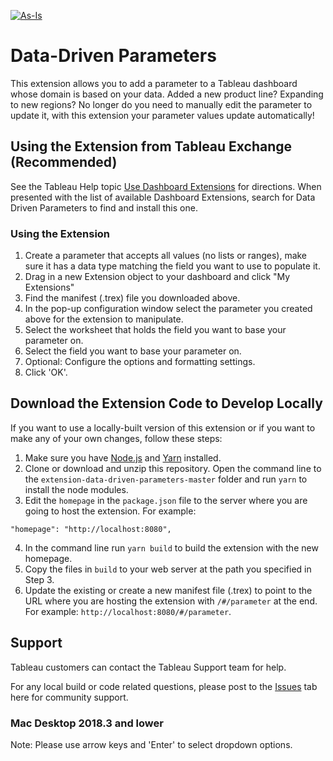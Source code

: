 [![As-Is](https://img.shields.io/badge/Support%20Level-As--Is-e8762c.svg)](https://www.tableau.com/support-levels-it-and-developer-tools)

# Data-Driven Parameters
This extension allows you to add a parameter to a Tableau dashboard whose domain is based on your data. Added a new product line? Expanding to new regions? No longer do you need to manually edit the parameter to update it, with this extension your parameter values update automatically!

## Using the Extension from Tableau Exchange (Recommended)
See the Tableau Help topic [Use Dashboard Extensions](https://help.tableau.com/current/pro/desktop/en-us/dashboard_extensions.htm) for directions. When presented with the list of available Dashboard Extensions, search for Data Driven Parameters to find and install this one.

### Using the Extension
1. Create a parameter that accepts all values (no lists or ranges), make sure it has a data type matching the field you want to use to populate it.
2. Drag in a new Extension object to your dashboard and click "My Extensions"
3. Find the manifest (.trex) file you downloaded above.
4. In the pop-up configuration window select the parameter you created above for the extension to manipulate.
5. Select the worksheet that holds the field you want to base your parameter on.
6. Select the field you want to base your parameter on.
7. Optional: Configure the options and formatting settings.
8. Click 'OK'.

## Download the Extension Code to Develop Locally
If you want to use a locally-built version of this extension or if you want to make any of your own changes, follow these steps:

1. Make sure you have [Node.js](https://nodejs.org) and [Yarn](https://yarnpkg.com) installed. 
2. Clone or download and unzip this repository. Open the command line to the `extension-data-driven-parameters-master` folder and run `yarn` to install the node modules.
3. Edit the `homepage` in the `package.json` file to the server where you are going to host the extension. For example:
```
"homepage": "http://localhost:8080",
```
4. In the command line run `yarn build` to build the extension with the new homepage.
5. Copy the files in `build` to your web server at the path you specified in Step 3.
6. Update the existing or create a new manifest file (.trex) to point to the URL where you are hosting the extension with `/#/parameter` at the end. For example: `http://localhost:8080/#/parameter`. 

## Support
Tableau customers can contact the Tableau Support team for help.

For any local build or code related questions, please post to the [Issues](https://github.com/tableau/extension-data-driven-parameters/issues) tab here for community support.

### Mac Desktop 2018.3 and lower
Note: Please use arrow keys and 'Enter' to select dropdown options.
